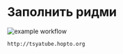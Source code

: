 # Заполнить ридми
![example workflow](https://github.com/TsekovDavid/yamdb_final/actions/workflows/yamdb_workflow.yml/badge.svg)
```
http://tsyatube.hopto.org
```
